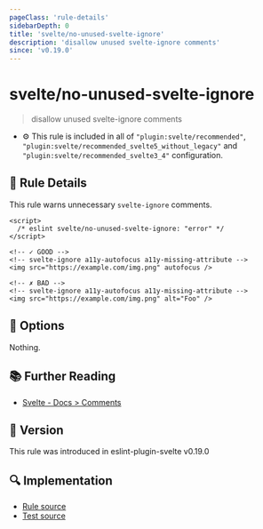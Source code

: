 ```yaml
---
pageClass: 'rule-details'
sidebarDepth: 0
title: 'svelte/no-unused-svelte-ignore'
description: 'disallow unused svelte-ignore comments'
since: 'v0.19.0'
---
```


# svelte/no-unused-svelte-ignore

> disallow unused svelte-ignore comments

- :gear: This rule is included in all of `"plugin:svelte/recommended"`, `"plugin:svelte/recommended_svelte5_without_legacy"` and `"plugin:svelte/recommended_svelte3_4"` configuration.

## :book: Rule Details

This rule warns unnecessary `svelte-ignore` comments.

<!--eslint-skip-->

```svelte
<script>
  /* eslint svelte/no-unused-svelte-ignore: "error" */
</script>

<!-- ✓ GOOD -->
<!-- svelte-ignore a11y-autofocus a11y-missing-attribute -->
<img src="https://example.com/img.png" autofocus />

<!-- ✗ BAD -->
<!-- svelte-ignore a11y-autofocus a11y-missing-attribute -->
<img src="https://example.com/img.png" alt="Foo" />
```

## :wrench: Options

Nothing.

## :books: Further Reading

- [Svelte - Docs > Comments](https://svelte.dev/docs#template-syntax-comments)

## :rocket: Version

This rule was introduced in eslint-plugin-svelte v0.19.0

## :mag: Implementation

- [Rule source](https://github.com/sveltejs/eslint-plugin-svelte/blob/main/packages/eslint-plugin-svelte/src/rules/no-unused-svelte-ignore.ts)
- [Test source](https://github.com/sveltejs/eslint-plugin-svelte/blob/main/packages/eslint-plugin-svelte/tests/src/rules/no-unused-svelte-ignore.ts)
